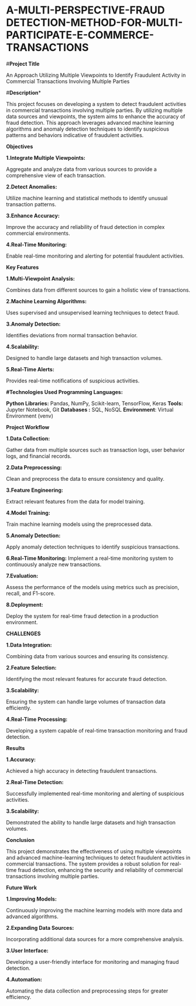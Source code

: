 # A-MULTI-PERSPECTIVE-FRAUD DETECTION-METHOD-FOR-MULTI-PARTICIPATE-E-COMMERCE-TRANSACTIONS
#**Project Title**

An Approach Utilizing Multiple Viewpoints to Identify Fraudulent Activity in Commercial Transactions Involving Multiple Parties

#**Description***

This project focuses on developing a system to detect fraudulent activities in commercial transactions involving multiple parties. By utilizing multiple data sources and viewpoints, the system aims to enhance the accuracy of fraud detection. This approach leverages advanced machine learning algorithms and anomaly detection techniques to identify suspicious patterns and behaviors indicative of fraudulent activities.

**Objectives**


**1.Integrate Multiple Viewpoints:**


Aggregate and analyze data from various sources to provide a comprehensive view of each transaction.

**2.Detect Anomalies:**


Utilize machine learning and statistical methods to identify unusual transaction patterns.

**3.Enhance Accuracy:**


Improve the accuracy and reliability of fraud detection in complex commercial environments.

**4.Real-Time Monitoring:**


Enable real-time monitoring and alerting for potential fraudulent activities.

**Key Features**


**1.Multi-Viewpoint Analysis:**


Combines data from different sources to gain a holistic view of transactions.

**2.Machine Learning Algorithms:**


Uses supervised and unsupervised learning techniques to detect fraud.

**3.Anomaly Detection:**


Identifies deviations from normal transaction behavior.

**4.Scalability:**


Designed to handle large datasets and high transaction volumes.


**5.Real-Time Alerts:**

Provides real-time notifications of suspicious activities.

**#Technologies Used Programming Languages:**


 **Python Libraries:**
 Pandas, NumPy, Scikit-learn, TensorFlow, Keras
 **Tools:**
 Jupyter Notebook, Git
 **Databases :**
 SQL, NoSQL
 **Environment**:
 Virtual Environment (venv)

**Project Workflow**


**1.Data Collection:**


Gather data from multiple sources such as transaction logs, user behavior logs, and financial records.

**2.Data Preprocessing:**


Clean and preprocess the data to ensure consistency and quality.

**3.Feature Engineering:**


Extract relevant features from the data for model training.

**4.Model Training:**


Train machine learning models using the preprocessed data.

**5.Anomaly Detection:**


Apply anomaly detection techniques to identify suspicious transactions.

**6.Real-Time Monitoring:**
Implement a real-time monitoring system to continuously analyze new transactions.

**7.Evaluation:**


Assess the performance of the models using metrics such as precision, recall, and F1-score.

**8.Deployment:**


Deploy the system for real-time fraud detection in a production environment.

**CHALLENGES**


**1.Data Integration:**


Combining data from various sources and ensuring its consistency.

**2.Feature Selection:**


Identifying the most relevant features for accurate fraud detection.

**3.Scalability:**


Ensuring the system can handle large volumes of transaction data efficiently.

**4.Real-Time Processing:**


Developing a system capable of real-time transaction monitoring and fraud detection.

**Results**



**1.Accuracy:**


Achieved a high accuracy in detecting fraudulent transactions.

**2.Real-Time Detection:**


Successfully implemented real-time monitoring and alerting of suspicious activities.

**3.Scalability:**


Demonstrated the ability to handle large datasets and high transaction volumes.

**Conclusion**


This project demonstrates the effectiveness of using multiple viewpoints and advanced machine-learning techniques to detect fraudulent activities in commercial transactions. The system provides a robust solution for real-time fraud detection, enhancing the security and reliability of commercial transactions involving multiple parties.

**Future Work**


**1.Improving Models:**


Continuously improving the machine learning models with more data and advanced algorithms.

**2.Expanding Data Sources:**


Incorporating additional data sources for a more comprehensive analysis.

**3.User Interface:**


Developing a user-friendly interface for monitoring and managing fraud detection.

**4.Automation:**


Automating the data collection and preprocessing steps for greater efficiency.
